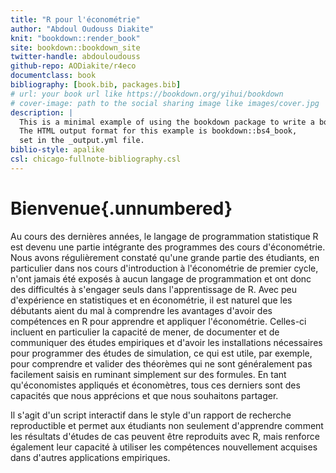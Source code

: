 ```yaml
--- 
title: "R pour l'économétrie"
author: "Abdoul Oudouss Diakite"
knit: "bookdown::render_book"
site: bookdown::bookdown_site
twitter-handle: abdouloudouss
github-repo: AODiakite/r4eco
documentclass: book
bibliography: [book.bib, packages.bib]
# url: your book url like https://bookdown.org/yihui/bookdown
# cover-image: path to the social sharing image like images/cover.jpg
description: |
  This is a minimal example of using the bookdown package to write a book.
  The HTML output format for this example is bookdown::bs4_book,
  set in the _output.yml file.
biblio-style: apalike
csl: chicago-fullnote-bibliography.csl
---
```


# Bienvenue{.unnumbered}

Au cours des dernières années, le langage de programmation statistique R est devenu une partie intégrante des programmes des cours d'économétrie. Nous avons régulièrement constaté qu'une grande partie des étudiants, en particulier dans nos cours d'introduction à l'économétrie de premier cycle, n'ont jamais été exposés à aucun langage de programmation et ont donc des difficultés à s'engager seuls dans l'apprentissage de R. Avec peu d'expérience en statistiques et en économétrie, il est naturel que les débutants aient du mal à comprendre les avantages d'avoir des compétences en R pour apprendre et appliquer l'économétrie. Celles-ci incluent en particulier la capacité de mener, de documenter et de communiquer des études empiriques et d'avoir les installations nécessaires pour programmer des études de simulation, ce qui est utile, par exemple, pour comprendre et valider des théorèmes qui ne sont généralement pas facilement saisis en ruminant simplement sur des formules. En tant qu'économistes appliqués et économètres, tous ces derniers sont des capacités que nous apprécions et que nous souhaitons partager.  

Il s'agit d'un script interactif dans le style d'un rapport de recherche reproductible et permet aux étudiants non seulement d'apprendre comment les résultats d'études de cas peuvent être reproduits avec R, mais renforce également leur capacité à utiliser les compétences nouvellement acquises dans d'autres applications empiriques.

